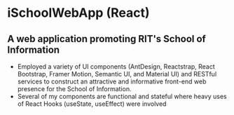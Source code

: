 # iSchoolWebApp (React)
## A web application promoting RIT's School of Information

* Employed a variety of UI components (AntDesign, Reactstrap, React Bootstrap, Framer Motion, Semantic UI, and Material UI) and RESTful services to construct an attractive and informative front-end web
presence for the School of Information.
* Several of my components are functional and stateful where heavy uses of React Hooks (useState, useEffect) were involved
